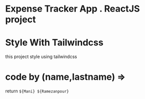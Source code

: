 # Expense Tracker App . ReactJS project

# Style With Tailwindcss
this project style using tailwindcss 
# code by (name,lastname) => 
return `${Mani} ${Ramezanpour}`
